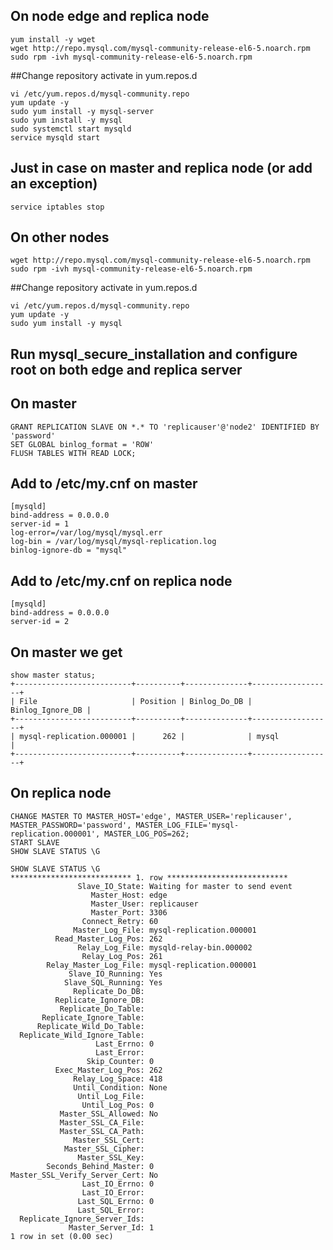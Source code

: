 ## On node edge and replica node

<pre><code>yum install -y wget
wget http://repo.mysql.com/mysql-community-release-el6-5.noarch.rpm
sudo rpm -ivh mysql-community-release-el6-5.noarch.rpm
</code></pre>

##Change repository activate in yum.repos.d

<pre><code>vi /etc/yum.repos.d/mysql-community.repo
yum update -y
sudo yum install -y mysql-server
sudo yum install -y mysql
sudo systemctl start mysqld
service mysqld start
</code></pre>

## Just in case on master and replica node (or add an exception)
<pre><code>service iptables stop</code></pre>

## On other nodes
<pre><code>wget http://repo.mysql.com/mysql-community-release-el6-5.noarch.rpm
sudo rpm -ivh mysql-community-release-el6-5.noarch.rpm
</code></pre>

##Change repository activate in yum.repos.d

<pre><code>vi /etc/yum.repos.d/mysql-community.repo
yum update -y
sudo yum install -y mysql
</code></pre>

## Run mysql_secure_installation and configure root on both edge and replica server

## On master 
<pre><code>GRANT REPLICATION SLAVE ON *.* TO 'replicauser'@'node2' IDENTIFIED BY 'password'
SET GLOBAL binlog_format = 'ROW'
FLUSH TABLES WITH READ LOCK;
</code></pre>

## Add to /etc/my.cnf on master

<pre><code>[mysqld]
bind-address = 0.0.0.0
server-id = 1
log-error=/var/log/mysql/mysql.err
log-bin = /var/log/mysql/mysql-replication.log
binlog-ignore-db = "mysql"
</code></pre>

## Add to /etc/my.cnf on replica node
<pre><code>[mysqld]
bind-address = 0.0.0.0
server-id = 2
</code></pre>

## On master we get
<pre><code>show master status;
+--------------------------+----------+--------------+------------------+
| File                     | Position | Binlog_Do_DB | Binlog_Ignore_DB |
+--------------------------+----------+--------------+------------------+
| mysql-replication.000001 |      262 |              | mysql            |
+--------------------------+----------+--------------+------------------+
</code></pre>

## On replica node 
<pre><code>CHANGE MASTER TO MASTER_HOST='edge', MASTER_USER='replicauser', MASTER_PASSWORD='password', MASTER_LOG_FILE='mysql-replication.000001', MASTER_LOG_POS=262;
START SLAVE
SHOW SLAVE STATUS \G

SHOW SLAVE STATUS \G
*************************** 1. row ***************************
               Slave_IO_State: Waiting for master to send event
                  Master_Host: edge
                  Master_User: replicauser
                  Master_Port: 3306
                Connect_Retry: 60
              Master_Log_File: mysql-replication.000001
          Read_Master_Log_Pos: 262
               Relay_Log_File: mysqld-relay-bin.000002
                Relay_Log_Pos: 261
        Relay_Master_Log_File: mysql-replication.000001
             Slave_IO_Running: Yes
            Slave_SQL_Running: Yes
              Replicate_Do_DB: 
          Replicate_Ignore_DB: 
           Replicate_Do_Table: 
       Replicate_Ignore_Table: 
      Replicate_Wild_Do_Table: 
  Replicate_Wild_Ignore_Table: 
                   Last_Errno: 0
                   Last_Error: 
                 Skip_Counter: 0
          Exec_Master_Log_Pos: 262
              Relay_Log_Space: 418
              Until_Condition: None
               Until_Log_File: 
                Until_Log_Pos: 0
           Master_SSL_Allowed: No
           Master_SSL_CA_File: 
           Master_SSL_CA_Path: 
              Master_SSL_Cert: 
            Master_SSL_Cipher: 
               Master_SSL_Key: 
        Seconds_Behind_Master: 0
Master_SSL_Verify_Server_Cert: No
                Last_IO_Errno: 0
                Last_IO_Error: 
               Last_SQL_Errno: 0
               Last_SQL_Error: 
  Replicate_Ignore_Server_Ids: 
             Master_Server_Id: 1
1 row in set (0.00 sec)
</code></pre>
